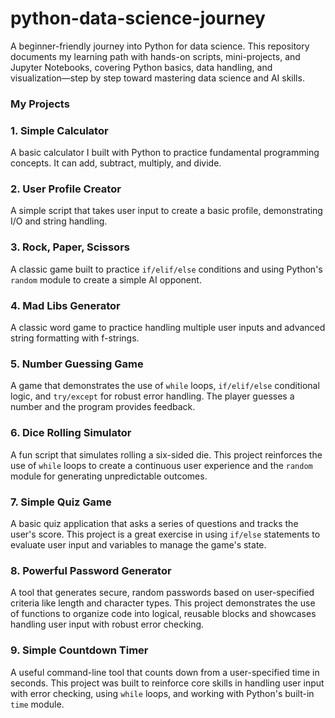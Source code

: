 # python-data-science-journey
A beginner-friendly journey into Python for data science. This repository documents my learning path with hands-on scripts, mini-projects, and Jupyter Notebooks, covering Python basics, data handling, and visualization—step by step toward mastering data science and AI skills.


### My Projects ###

### 1. Simple Calculator
A basic calculator I built with Python to practice fundamental programming concepts. It can add, subtract, multiply, and divide.

### 2. User Profile Creator
A simple script that takes user input to create a basic profile, demonstrating I/O and string handling.

### 3. Rock, Paper, Scissors
A classic game built to practice `if/elif/else` conditions and using Python's `random` module to create a simple AI opponent.

### 4. Mad Libs Generator
A classic word game to practice handling multiple user inputs and advanced string formatting with f-strings.

### 5. Number Guessing Game
A game that demonstrates the use of `while` loops, `if/elif/else` conditional logic, and `try/except` for robust error handling. The player guesses a number and the program provides feedback.

### 6. Dice Rolling Simulator
A fun script that simulates rolling a six-sided die. This project reinforces the use of `while` loops to create a continuous user experience and the `random` module for generating unpredictable outcomes.

### 7. Simple Quiz Game
A basic quiz application that asks a series of questions and tracks the user's score. This project is a great exercise in using `if/else` statements to evaluate user input and variables to manage the game's state.

### 8. Powerful Password Generator
A tool that generates secure, random passwords based on user-specified criteria like length and character types. This project demonstrates the use of functions to organize code into logical, reusable blocks and showcases handling user input with robust error checking.

### 9. Simple Countdown Timer
A useful command-line tool that counts down from a user-specified time in seconds. This project was built to reinforce core skills in handling user input with error checking, using `while` loops, and working with Python's built-in `time` module.
